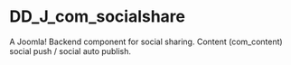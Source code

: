 # DD_J_com_socialshare
A Joomla! Backend component for social sharing. Content (com_content) social push / social auto publish.
